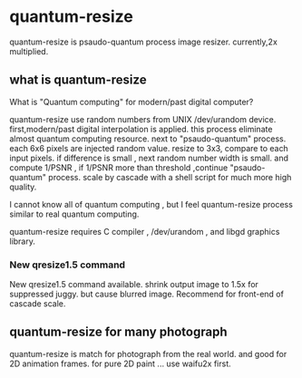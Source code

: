 # quantum-resize
quantum-resize is psaudo-quantum process image resizer.
currently,2x multiplied.
## what is quantum-resize
What is "Quantum computing" for modern/past digital computer?

quantum-resize use random numbers from UNIX /dev/urandom device.
first,modern/past digital interpolation is applied. this process eliminate almost quantum computing resource.
next to "psaudo-quantum" process.
each 6x6 pixels are injected random value.
resize to 3x3, compare to each input pixels.
if difference is small , next random number width is small.
and compute 1/PSNR , if 1/PSNR more than threshold ,continue "psaudo-quantum" process.
scale by cascade with a shell script for much more high quality.

I cannot know all of quantum computing , but I feel quantum-resize process similar to real quantum computing.

quantum-resize requires C compiler , /dev/urandom , and libgd graphics library.

### New qresize1.5 command
New qresize1.5 command available.
shrink output image to 1.5x for suppressed juggy. but cause blurred image.
Recommend for front-end of cascade scale. 

## quantum-resize for many photograph
quantum-resize is match for photograph from the real world.
and good for 2D animation frames.
for pure 2D paint ... use waifu2x first.

